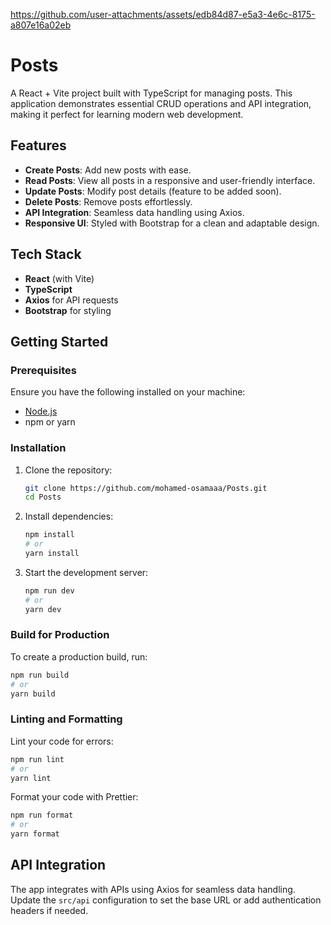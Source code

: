 

https://github.com/user-attachments/assets/edb84d87-e5a3-4e6c-8175-a807e16a02eb




# Posts

A React + Vite project built with TypeScript for managing posts. This application demonstrates essential CRUD operations and API integration, making it perfect for learning modern web development.

## Features

- **Create Posts**: Add new posts with ease.
- **Read Posts**: View all posts in a responsive and user-friendly interface.
- **Update Posts**: Modify post details (feature to be added soon).
- **Delete Posts**: Remove posts effortlessly.
- **API Integration**: Seamless data handling using Axios.
- **Responsive UI**: Styled with Bootstrap for a clean and adaptable design.

## Tech Stack

- **React** (with Vite)
- **TypeScript**
- **Axios** for API requests
- **Bootstrap** for styling

## Getting Started

### Prerequisites

Ensure you have the following installed on your machine:

- [Node.js](https://nodejs.org/)
- npm or yarn

### Installation

1. Clone the repository:
   ```bash
   git clone https://github.com/mohamed-osamaaa/Posts.git
   cd Posts
   ```

2. Install dependencies:
   ```bash
   npm install
   # or
   yarn install
   ```

3. Start the development server:
   ```bash
   npm run dev
   # or
   yarn dev
   ```

### Build for Production

To create a production build, run:
```bash
npm run build
# or
yarn build
```

### Linting and Formatting

Lint your code for errors:
```bash
npm run lint
# or
yarn lint
```

Format your code with Prettier:
```bash
npm run format
# or
yarn format
```

## API Integration

The app integrates with APIs using Axios for seamless data handling. Update the `src/api` configuration to set the base URL or add authentication headers if needed.

